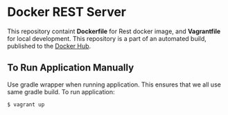 # Docker REST Server

This repository containt **Dockerfile** for Rest docker image, and **Vagrantfile** for local development. This repository is a part of an automated build, published to the [Docker Hub][docker_hub_repository].

[docker_hub_repository]: https://registry.hub.docker.com/u/bachelorthesis/


## To Run Application Manually

Use gradle wrapper when running application. This ensures that we all use same gradle build. 
To run application:

    $ vagrant up
    



